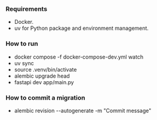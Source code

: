 ### Requirements
- Docker.
- uv for Python package and environment management.

### How to run
- docker compose -f docker-compose-dev.yml watch
- uv sync
- source .venv/bin/activate
- alembic upgrade head
- fastapi dev app/main.py

### How to commit a migration
- alembic revision --autogenerate -m "Commit message"